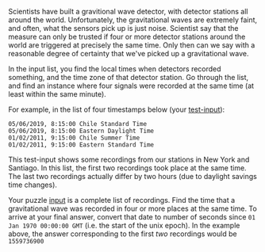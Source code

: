 Scientists have built a gravitional wave detector, with detector stations all around the world.
Unfortunately, the gravitational waves are extremely faint, and often, what the sensors pick up is just noise.
Scientist say that the measure can only be trusted if four or more detector stations around the world are triggered at precisely the same time. Only then can we say with a reasonable degree of certainty that we've picked up a gravitational wave.

In the input list, you find the local times when detectors recorded something, and the time zone of that detector station.
Go through the list, and find an instance where four signals were recorded at the same time (at least within the same minute).

For example, in the list of four timestamps below (your [test-input](./test-input)):

```
05/06/2019, 8:15:00 Chile Standard Time
05/06/2019, 8:15:00 Eastern Daylight Time
01/02/2011, 9:15:00 Chile Summer Time
01/02/2011, 9:15:00 Eastern Standard Time
```

This test-input shows some recordings from our stations in New York and Santiago. In this list, the first two recordings took place at the same time. The last two recordings actually differ by two hours (due to daylight savings time changes).

Your puzzle [input](./input) is a complete list of recordings. Find the time that a gravitational wave was recorded in four or more places at the same time. To arrive at your final answer, convert that date to number of seconds since `01 Jan 1970 00:00:00 GMT` (i.e. the start of the unix epoch). In the example above, the answer corresponding to the first *two* recordings would be `1559736900`
